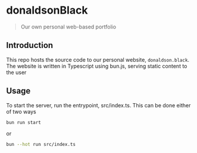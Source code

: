 # donaldsonBlack
> Our own personal web-based portfolio 

## Introduction
This repo hosts the source code to our personal website, `donaldson.black`. The website is written in Typescript using bun.js, serving static content to the user

## Usage
To start the server, run the entrypoint, src/index.ts. This can be done either of two ways
```bash
bun run start
```
or
```bash
bun --hot run src/index.ts
```
